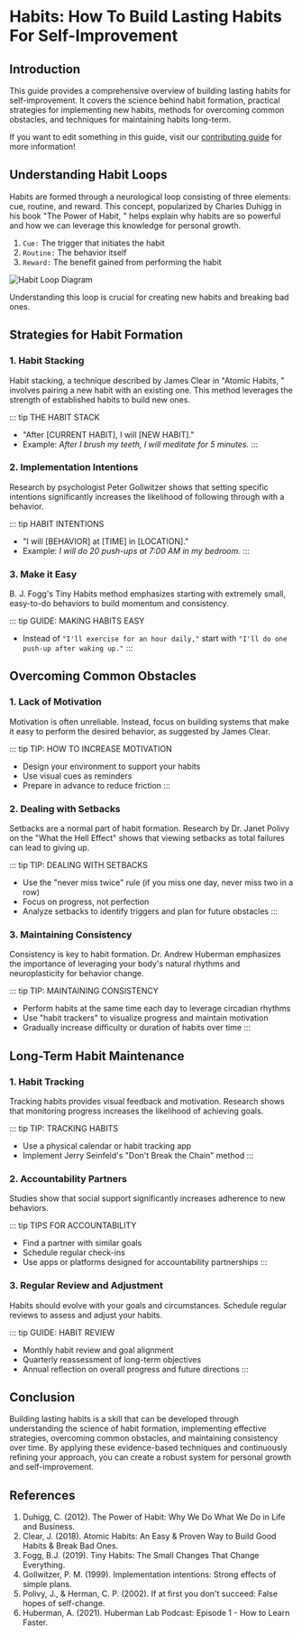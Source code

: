 # Habits: How To Build Lasting Habits For Self-Improvement

## Introduction

This guide provides a comprehensive overview of building lasting habits for self-improvement. It covers the science behind habit formation, practical strategies for implementing new habits, methods for overcoming common obstacles, and techniques for maintaining habits long-term.

If you want to edit something in this guide, visit our [contributing guide](/contributing) for more information!

## Understanding Habit Loops

Habits are formed through a neurological loop consisting of three elements: cue, routine, and reward. This concept, popularized by Charles Duhigg in his book "The Power of Habit, " helps explain why habits are so powerful and how we can leverage this knowledge for personal growth.

1. `Cue:` The trigger that initiates the habit
2. `Routine:` The behavior itself
3. `Reward:` The benefit gained from performing the habit

![Habit Loop Diagram](/illustrations/habit-loop.png)

Understanding this loop is crucial for creating new habits and breaking bad ones.

## Strategies for Habit Formation

### 1. Habit Stacking

Habit stacking, a technique described by James Clear in "Atomic Habits, " involves pairing a new habit with an existing one. This method leverages the strength of established habits to build new ones.

::: tip THE HABIT STACK

-   "After [CURRENT HABIT], I will [NEW HABIT]."
-   Example: _After I brush my teeth, I will meditate for 5 minutes._
    :::

### 2. Implementation Intentions

Research by psychologist Peter Gollwitzer shows that setting specific intentions significantly increases the likelihood of following through with a behavior.

::: tip HABIT INTENTIONS

-   "I will [BEHAVIOR] at [TIME] in [LOCATION]."
-   Example: _I will do 20 push-ups at 7:00 AM in my bedroom._
    :::

### 3. Make it Easy

B. J. Fogg's Tiny Habits method emphasizes starting with extremely small, easy-to-do behaviors to build momentum and consistency.

::: tip GUIDE: MAKING HABITS EASY

-   Instead of `"I'll exercise for an hour daily,"` start with `"I'll do one push-up after waking up."`
    :::

## Overcoming Common Obstacles

### 1. Lack of Motivation

Motivation is often unreliable. Instead, focus on building systems that make it easy to perform the desired behavior, as suggested by James Clear.

::: tip TIP: HOW TO INCREASE MOTIVATION

-   Design your environment to support your habits
-   Use visual cues as reminders
-   Prepare in advance to reduce friction
    :::

### 2. Dealing with Setbacks

Setbacks are a normal part of habit formation. Research by Dr. Janet Polivy on the "What the Hell Effect" shows that viewing setbacks as total failures can lead to giving up.

::: tip TIP: DEALING WITH SETBACKS

-   Use the "never miss twice" rule (if you miss one day, never miss two in a row)
-   Focus on progress, not perfection
-   Analyze setbacks to identify triggers and plan for future obstacles
    :::

### 3. Maintaining Consistency

Consistency is key to habit formation. Dr. Andrew Huberman emphasizes the importance of leveraging your body's natural rhythms and neuroplasticity for behavior change.

::: tip TIP: MAINTAINING CONSISTENCY

-   Perform habits at the same time each day to leverage circadian rhythms
-   Use "habit trackers" to visualize progress and maintain motivation
-   Gradually increase difficulty or duration of habits over time
    :::

## Long-Term Habit Maintenance

### 1. Habit Tracking

Tracking habits provides visual feedback and motivation. Research shows that monitoring progress increases the likelihood of achieving goals.

::: tip TIP: TRACKING HABITS

-   Use a physical calendar or habit tracking app
-   Implement Jerry Seinfeld's "Don't Break the Chain" method
    :::

### 2. Accountability Partners

Studies show that social support significantly increases adherence to new behaviors.

::: tip TIPS FOR ACCOUNTABILITY

-   Find a partner with similar goals
-   Schedule regular check-ins
-   Use apps or platforms designed for accountability partnerships
    :::

### 3. Regular Review and Adjustment

Habits should evolve with your goals and circumstances. Schedule regular reviews to assess and adjust your habits.

::: tip GUIDE: HABIT REVIEW

-   Monthly habit review and goal alignment
-   Quarterly reassessment of long-term objectives
-   Annual reflection on overall progress and future directions
    :::

## Conclusion

Building lasting habits is a skill that can be developed through understanding the science of habit formation, implementing effective strategies, overcoming common obstacles, and maintaining consistency over time. By applying these evidence-based techniques and continuously refining your approach, you can create a robust system for personal growth and self-improvement.

## References

1. Duhigg, C. (2012). The Power of Habit: Why We Do What We Do in Life and Business.
2. Clear, J. (2018). Atomic Habits: An Easy & Proven Way to Build Good Habits & Break Bad Ones.
3. Fogg, B.J. (2019). Tiny Habits: The Small Changes That Change Everything.
4. Gollwitzer, P. M. (1999). Implementation intentions: Strong effects of simple plans.
5. Polivy, J., & Herman, C. P. (2002). If at first you don't succeed: False hopes of self-change.
6. Huberman, A. (2021). Huberman Lab Podcast: Episode 1 - How to Learn Faster.
